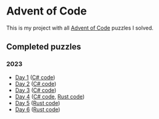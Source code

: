 # Advent of Code

This is my project with all [Advent of Code](https://adventofcode.com) puzzles I solved.

## Completed puzzles

### 2023

- [Day 1](https://adventofcode.com/2023/day/1) ([C# code](https://github.com/FlorianLang06/advent-of-code/tree/main/2023/csharp/Day1))
- [Day 2](https://adventofcode.com/2023/day/2) ([C# code](https://github.com/FlorianLang06/advent-of-code/tree/main/2023/csharp/Day2))
- [Day 3](https://adventofcode.com/2023/day/3) ([C# code](https://github.com/FlorianLang06/advent-of-code/tree/main/2023/csharp/Day3))
- [Day 4](https://adventofcode.com/2023/day/4) ([C# code](https://github.com/FlorianLang06/advent-of-code/tree/main/2023/csharp/Day4), [Rust code](https://github.com/FlorianLang06/advent-of-code/tree/main/2023/rust/day-4))
- [Day 5](https://adventofcode.com/2023/day/5) ([Rust code](https://github.com/FlorianLang06/advent-of-code/tree/main/2023/rust/day-5))
- [Day 6](https://adventofcode.com/2023/day/6) ([Rust code](https://github.com/FlorianLang06/advent-of-code/tree/main/2023/rust/day-6))
